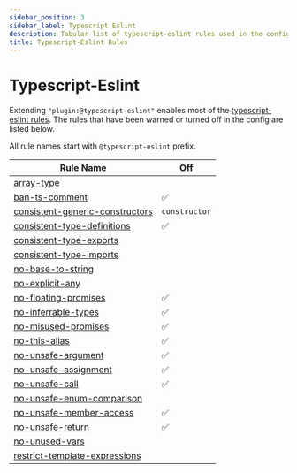 ```yaml
---
sidebar_position: 3
sidebar_label: Typescript Eslint
description: Tabular list of typescript-eslint rules used in the config.
title: Typescript-Eslint Rules
---
```


# Typescript-Eslint

Extending `"plugin:@typescript-eslint"` enables most of the
[typescript-eslint rules](https://typescript-eslint.io/rules/). The rules that have been warned or turned off in the config are listed below.

All rule names start with `@typescript-eslint` prefix.

| Rule Name | Off |
|-|-|
|[array-type](https://typescript-eslint.io/rules/array-type/)||
|[ban-ts-comment](https://typescript-eslint.io/rules/ban-ts-comment/)|✅|
|[consistent-generic-constructors](https://typescript-eslint.io/rules/consistent-generic-constructors/)| `constructor` |
|[consistent-type-definitions](https://typescript-eslint.io/rules/consistent-type-definitions/)|✅|
|[consistent-type-exports](https://typescript-eslint.io/rules/consistent-type-exports/)||
|[consistent-type-imports](https://typescript-eslint.io/rules/consistent-type-imports)||
|[no-base-to-string](https://typescript-eslint.io/rules/no-base-to-string/)||
|[no-explicit-any](https://typescript-eslint.io/rules/no-explicit-any/) ||
|[no-floating-promises](https://typescript-eslint.io/rules/no-floating-promises/)|✅|
|[no-inferrable-types](https://typescript-eslint.io/rules/no-inferrable-types/)|✅|
|[no-misused-promises](https://typescript-eslint.io/rules/no-misused-promises/)|✅|
|[no-this-alias](https://typescript-eslint.io/rules/no-this-alias/) |✅|
|[no-unsafe-argument](https://typescript-eslint.io/rules/no-unsafe-argument/)|✅|
|[no-unsafe-assignment](https://typescript-eslint.io/rules/no-unsafe-assignment/)|✅|
|[no-unsafe-call](https://typescript-eslint.io/rules/no-unsafe-call/)|✅|
|[no-unsafe-enum-comparison](https://typescript-eslint.io/rules/no-unsafe-enum-comparison/)||
|[no-unsafe-member-access](https://typescript-eslint.io/rules/no-unsafe-member-access/)|✅|
|[no-unsafe-return](https://typescript-eslint.io/rules/no-unsafe-return/)|✅|
|[no-unused-vars](https://typescript-eslint.io/rules/no-unused-vars/)||
|[restrict-template-expressions](https://typescript-eslint.io/rules/restrict-template-expressions/)||
